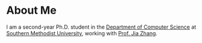About Me
======
I am a second-year Ph.D. student in the [Department of Computer Science](https://www.smu.edu/Lyle/Academics/Departments/CS) at [Southern Methodist University](https://www.smu.edu/), working with [Prof. Jia Zhang](https://s2.smu.edu/~jiazhang).
